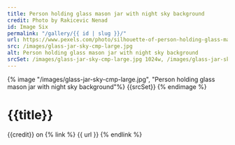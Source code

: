```yaml
---
title: Person holding glass mason jar with night sky background
credit: Photo by Rakicevic Nenad
id: Image Six
permalink: "/gallery/{{ id | slug }}/"
url: https://www.pexels.com/photo/silhouette-of-person-holding-glass-mason-jar-1274260/
src: /images/glass-jar-sky-cmp-large.jpg
alt: Person holding glass mason jar with night sky background
srcSet: /images/glass-jar-sky-cmp-large.jpg 1024w, /images/glass-jar-sky-cmp-med.jpg 640w, /images/glass-jar-sky-cmp-small.jpg 320w
---
```


{% image "/images/glass-jar-sky-cmp-large.jpg", "Person holding glass mason jar with night sky background"%}
{{srcSet}}
{% endimage %}

# {{title}}

{{credit}} on {% link %} {{ url }} {% endlink %}
